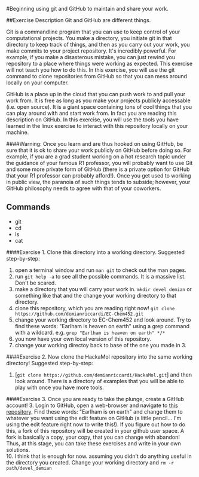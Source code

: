 #Beginning using git and GitHub to maintain and share your work. 

##Exercise Description
Git and GitHub are different things.  

Git is a commandline program that you can use to keep control of your computational projects.  You make a directory, you initiate git in that directory to keep track of things, and then as you carry out your work, you make commits to your project repository.  It's incredibly powerful.  For example, if you make a disasterous mistake, you can just rewind you repository to a place where things were working as expected.  This exercise will not teach you how to do this.  In this exercise, you will use the git command to clone repositories from GitHub so that you can mess around locally on your computer.  

GitHub is a place up in the cloud that you can push work to and pull your work from.  It is free as long as you make your projects publicly accessable (i.e. open source).  It is a giant space containing tons of cool things that you can play around with and start work from.  In fact you are reading this description on GitHub.  In this exercise, you will use the tools you have learned in the linux exercise to interact with this repository locally on your machine.  

####Warning: Once you learn and are thus hooked on using GitHub, be sure that it is ok to share your work publicly on GitHub before doing so.  For example, if you are a grad student working on a hot research topic under the guidance of your famous R1 professor, you will probably want to use Git and some more private form of GitHub (there is a private option for GitHub that your R1 professor can probably afford!).  Once you get used to working in public view, the paranoia of such things tends to subside; however, your GitHub philosophy needs to agree with that of your coworkers.

## Commands
 * git 
 * cd
 * ls
 * cat

####Exercise 1. Clone this directory into a working directory.
Suggested step-by-step:
  1. open a terminal window and run `man git` to check out the man pages.
  2. run `git help -a` to see all the possible commands.  It is a massive list.  Don't be scared.
  3. make a directory that you will carry your work in.  `mkdir devel_demian` or something like that and the change your working directory to that directory.
  4. clone this repository, which you are reading right now! `git clone https://github.com/demianriccardi/EC-Chem452.git`
  5. change your working directory to EC-Chem452 and look around.  Try to find these words: "Earlham is heaven on earth"
using a grep command with a wildcard.  e.g. `grep "Earlham is heaven on earth" */*`
  6. you now have your own local version of this repository.  
  7. change your working directoy back to base of the one you made in 3.  
   
####Exercise 2. Now clone the HackaMol repository into the same working directory! 
Suggested step-by-step:
  1. [`git clone https://github.com/demianriccardi/HackaMol.git`] and then look around.  There is a directory of examples that you will be able to play with once you have more tools.

####Exercise 3. Once you are ready to take the plunge, create a GitHub account!
  3. Login to GitHub, open a web-browser and navigate to [this repository](https://github.com/demianriccardi/EC-Chem452).  Find these words: "Earlham is on earth" and change them to whatever you want using the edit feature on GitHub (a little pencil... I'm using the edit feature right now to write this!).  If you figure out how to do this, a fork of this repository will be created in your github user space.  A fork is basically a copy, your copy, that you can change with abandon!  Thus, at this stage, you can take these exercises and write in your own solutions.   
  10. I think that is enough for now.  assuming you didn't do anything useful in the directory you created.  Change your working directory and `rm -r path/devel_demian` 
